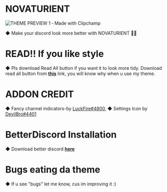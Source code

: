 # NOVATURIENT
![THEME PREVIEW 1 ‐ Made with Clipchamp](https://user-images.githubusercontent.com/84565593/134128065-ff85c983-575f-4a1d-afcf-fd69786b55a6.gif)

◆ Make your discord look more better with NOVATURIENT 🤪🔥
# READ!! If you like style
◆ Pls download Read All button if you want it to look more tidy. Download read all button from [**this**](https://betterdiscord.app/plugin/ReadAllNotificationsButton) link, you will know why when u use my theme.
# ADDON CREDIT
◆ Fancy channel indicators-by [LuckFire#4800](https://github.com/LuckFire),
◆ Settings Icon by [DevilBro#4401](https://github.com/mwittrien)
# BetterDiscord Installation
◆ Download better discord [**here**](https://betterdiscord.app/)
# Bugs eating da theme
◆ If u see "bugs" let me know, cus im improving it :)
